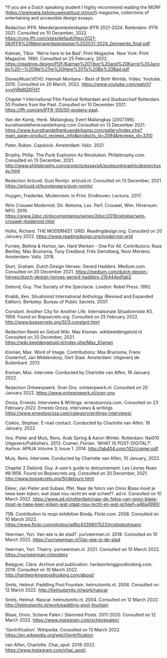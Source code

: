 *if you are a Dutch speaking student I highly recommend reading the MORF (https://premsela.hetnieuweinstituut.nl/morf)  magazine, collections of entertaining and accessible design essays.

Redaction IFFR. Meederjarenbeleidsplan IFFR 2021-2024. Rotterdam: IFFR. 2021. Consulted on 10 December, 2022. https://cms.iffr.com/sites/default/files/2021-06/IFFR%20Meerjarenbeleidsplan%202021-2024_Gemeente_final.pdf 

Kalman, Tibor. ‘We’re here to be Bad’. Print Magazine. New York: Print Magazine. 1990. Consulted on 25 February, 2022. https://readings.design/PDF/Kalman%20Tibor%20and%20Karrie%20Jacobs%20—%20We%27re%20Here%20To%20Be%20Bad.pdf

 DisneyMusicVEVO. Hannah Montana - Best of Both Worlds. Video. Youtube. 2010. Consulted on 20 March, 2022. https://www.youtube.com/watch?v=uVjRe8QXFHY  

Chapter 1
International Film Festival Rotterdam and Stadsarchief Rotterdam. 50 Posters from the Past. Consulted on 10 December 2021. https://iffr.com/en/IFFR-100/50-posters-past. 

Van der Kamp, Henk. Maliangkay, Evert Maliangkay [2007396]. kunsthandelhenkvanderkamp.com Consulted on 13 December 2021. https://www.kunsthandelhenkvanderkamp.com/gallery/index.php?main_page=product_reviews_info&products_id=2094&reviews_id=3310 

Pater, Ruben. Capslock. Amsterdam: Valiz. 2021. 

Brophy, Philip. The Punk Explosion As Revolution. Philipbrophy.com. Consulted on 13 December, 2021. http://www.philipbrophy.com/projects/essaysA/postpunkgraphicdesign/essay.html 

Redaction Artzuid. Gust Romijn. artzuid.nl. Consulted on 13 December, 2021. https://artzuid.nl/kunstenaars/gust-romijn/

Huygen, Frederike. Modernism: In Print. Eindhoven: Lecturis. 2017. 

Wim Crouwel Modernist. Dir. Reitsma, Lex. Perf. Crouwel, Wim. Hilversum: NPO. 2019. https://www.2doc.nl/documentaires/series/2doc/2019/oktober/wim-crouwel-modernist.html 

Hollis, Richard. THE MODERNIST GRID. Readingdesign.org. Consulted on 20 January 2022. https://www.readingdesign.org/modernist-grid 

Furnée, Bettina & Horton, Ian. Hard Werken - One For All. Contributors: Russ Bestley, Max Bruinsma, Tony Credland, Frits Gierstberg, Noor Mertens. Amsterdam: Valiz. 2018.

Sturt, Graham. Dutch Design Heroes: Gerard Hadders. Medium.com. Consulted on 20 December 2021. https://medium.com/dutch-design-heroes/dutch-design-heroes-gerard-hadders-21b444ed1ab2 

Debord, Guy. The Society of the Spectacle. London: Rebel Press. 1992. 

Knabb, Ken. Situationist International Anthology (Revised and Expanded Edition). Berkeley: Bureau of Public Secrets. 2007. 

Constant. Another City for Another Life. Internationale Situationniste #3. 1959. Found on Bopsecrets.org. Consulted on 25 February 2022. http://www.bopsecrets.org/SI/3.constant.html

Redaction Beeld en Geluid Wiki. Max Kisman. wikibeeldengeluid.nl. Consulted on 20 December, 2021. https://wiki.beeldengeluid.nl/index.php/Max_Kisman 

Kisman, Max. Word of Image. Contributions: Max Bruinsma, Frans Oosterhof, Jan Middendorp, Gert Staal. Amsterdam: Uitgeverij de Buitenkant. 2013. 

Kisman, Max. Interview. Conducted by Charlotte van Alfen, 19 January 2022.

Redaction Ontwerpwerk. Over Ons. ontwerpwerk.nl. Consulted on 20 January 2022. https://www.ontwerpwerk.nl/over-ons 

Oroza, Ernesto. Interviews & Writings. ernestooroza.com. Consulted on 23 February 2022. Ernesto Oroza, interviews & writings https://www.ernestooroza.com/category/writings-interviews/

Csikós, Stephan. E-mail contact. Conducted by Charlotte van Alfen. 19 January, 2022

Vos, Pieter and Muis, Rens. Arab Spring & Aaron Winter. Rotterdam: Nai010 Uitgevers/Publishers. 2013.
Cramer, Florian. ‘WHAT IS POST-DIGITAL?’. Aarhus: APRJA Volume 3, Issue 1. 2014. http://lab404.com/142/cramer.pdf.

Muis, Rens. Interview. Conducted by Charlotte van Alfen, 10 January, 2022.

Chapter 2
Debord, Guy. A user’s guide to detournement. Les Lèvres Nues #8.1956. Found on Bopsecrets.org. Consulted on 20 December, 2021. http://www.bopsecrets.org/SI/detourn.html 

Ekker, Jan Pieter and Subasi, Iffet. Naar de foto’s van Onno Blase moet je twee keer kijken; wat staat nou recht en wat scheef?. ad.nl. Consulted on 10 March 2022. https://www.ad.nl/rotterdam/naar-de-fotos-van-onno-blase-moet-je-twee-keer-kijken-wat-staat-nou-recht-en-wat-scheef~a46a4990/

75B. Contribution to mupi exhibition Breda. Flickr.com. 2008. Consulted on 10 March 2022. https://www.flickr.com/photos/gdfb/4339807523/in/photostream/

Veerman, Yuri. Van wie is de stad?. yuriveerman.nl. 2018. Consulted on 10 March 2022. https://yuriveerman.nl/Van-wie-is-de-stad 

Veerman, Yuri. Thierry. yuriveerman.nl. 2021. Consulted on 10 March 2022. https://yuriveerman.nl/posters 

Balaguer, Clara. Archive and publication. hardworkinggoodlooking.com. 2019. Consulted on 10 March 2022. http://hardworkinggoodlooking.com/about/ 

Smits, Helmut. Paddling Pool Fountain. helmutsmits.nl. 2004. Consulted on 12 March 2022. http://helmutsmits.nl/work/nascar 

Smits, Helmut. Nascar. helmutsmits.nl. 2004. Consulted on 12 March 2022. http://helmutsmits.nl/work/paddling-pool-fountain 

Blase, Onno. Scheve Palen / Slammed Posts. 2011-2020. Consulted on 12 March 2022. https://www.instagram.com/schevepalen/. 

‘Gentrification’. Wikipedia. Consulted on 13 March 2022. https://en.wikipedia.org/wiki/Gentrification 

van Alfen, Charlotte. Char_spot. 2018-2022. https://www.instagram.com/char_spot/.